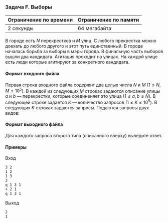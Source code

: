 

### Задача F. Выборы

| Ограничение по времени      | Ограничение по памяти         |
|:----------------------------|:------------------------------|
|2 секунды|64 мегабайта|

В городе есть $N$ перекрестков и $M$ улиц. С любого прекрестка можно доехать до любого другого и этот путь единственный. В городе началась борьба за выборы в мэры города. В финальную часть выборов вышли два кандидата. Агитация проходит на улицах. На каждой улице есть люди которые агитируют за конкретного кандидата.

#### Формат входного файла

Первая строка входного файла содержит два целых числа $N$ и $M$ $(1 \le N,M \le 10^5).$ В каждой из следующих $M$ строках задаются описание улицы $a$ и $b$ — перекрестки, которые соединеняет это улица $(1 \le a, b \le N).$ В следующей строке задается $K$ — количество запросов $(1 \le K \le 10^5).$ В следующих $K$ строках задаются запросы. Подаются запросы двух видов:


#### Формат выходного файла

Для каждого запроса второго типа (описанного вверху) выведите ответ.

#### Примеры

Вход
```
3 2
1 2
1 3
3
q 1 3 1
+ 2 1
q 1 3 1
```

Выход
```
2
1
```
